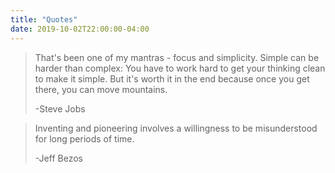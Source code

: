 ```yaml
---
title: "Quotes"
date: 2019-10-02T22:00:00-04:00
---
```


> That's been one of my mantras - focus and simplicity.
> Simple can be harder than complex: You have to work hard to get your thinking clean to make it simple.
> But it's worth it in the end because once you get there, you can move mountains.
>
> -Steve Jobs

> Inventing and pioneering involves a willingness to be misunderstood for long periods of time.
> 
> -Jeff Bezos
